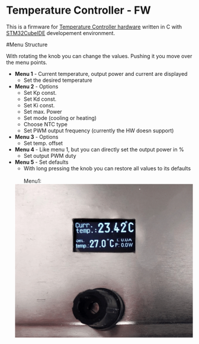 # Temperature Controller - FW

This is a firmware for [Temperature Controller hardware](https://github.com/norbertg1/Temperature_Controller-HW) written in C with [STM32CubeIDE](https://www.st.com/en/development-tools/stm32cubeide.html) developement environment.

#Menu Structure

With rotating the knob you can change the values. Pushing it you move over the menu points.

- **Menu 1** - Current temperature, output power and current are displayed
    - Set the desired temperature
- **Menu 2** - Options
    - Set Kp const.
    - Set Kd const.
    - Set Ki const.
    - Set max. Power
    - Set mode (cooling or heating)
    - Choose NTC type
    - Set PWM output frequency (currently the HW doesn support)
- **Menu 3** - Options
    - Set temp. offset
- **Menu 4** - Like menu 1, but you can directly set the output power in %
    - Set output PWM duty
- **Menu 5** - Set defaults
    - With long pressing the knob you can restore all values to its defaults
\
\
Menu1:
    <img src="pics/TempController.gif" alt=" ">